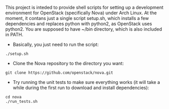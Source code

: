 This project is inteded to provide shell scripts for setting up a development environment for OpenStack (specifically Nova) under Arch Linux. At the moment, it contans just a single script setup.sh, which installs a few dependencies and replaces python with python2, as OpenStack uses python2. You are supposed to have ~/bin directory, which is also included in PATH. 

* Basically, you just need to run the script:

```
./setup.sh
```

* Clone the Nova repository to the directory you want:

```
git clone https://github.com/openstack/nova.git
```

* Try running the unit tests to make sure everything works (it will take a while during the first run to download and install dependencies):

```
cd nova
./run_tests.sh
```
